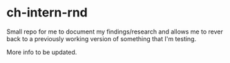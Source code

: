 # ch-intern-rnd

Small repo for me to document my findings/research and allows me to rever back to a previously working version of something that I'm testing.

More info to be updated.

